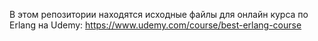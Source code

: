 В этом репозитории находятся исходные файлы для онлайн курса по Erlang на Udemy: https://www.udemy.com/course/best-erlang-course
